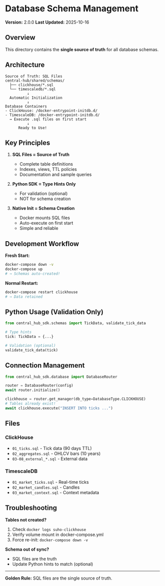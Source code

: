 # Database Schema Management

**Version:** 2.0.0
**Last Updated:** 2025-10-16

## Overview

This directory contains the **single source of truth** for all database schemas.

## Architecture

```
Source of Truth: SQL Files
central-hub/shared/schemas/
  ├── clickhouse/*.sql
  └── timescaledb/*.sql
          ↓
  Automatic Initialization
          ↓
Database Containers
- ClickHouse: /docker-entrypoint-initdb.d/
- TimescaleDB: /docker-entrypoint-initdb.d/
  → Execute .sql files on first start
          ↓
      Ready to Use!
```

## Key Principles

1. **SQL Files = Source of Truth**
   - Complete table definitions
   - Indexes, views, TTL policies
   - Documentation and sample queries

2. **Python SDK = Type Hints Only**
   - For validation (optional)
   - NOT for schema creation

3. **Native Init = Schema Creation**
   - Docker mounts SQL files
   - Auto-execute on first start
   - Simple and reliable

## Development Workflow

**Fresh Start:**
```bash
docker-compose down -v
docker-compose up
# → Schemas auto-created!
```

**Normal Restart:**
```bash
docker-compose restart clickhouse
# → Data retained
```

## Python Usage (Validation Only)

```python
from central_hub_sdk.schemas import TickData, validate_tick_data

# Type hints
tick: TickData = {...}

# Validation (optional)
validate_tick_data(tick)
```

## Connection Management

```python
from central_hub_sdk.database import DatabaseRouter

router = DatabaseRouter(config)
await router.initialize()

clickhouse = router.get_manager(db_type=DatabaseType.CLICKHOUSE)
# Tables already exist!
await clickhouse.execute("INSERT INTO ticks ...")
```

## Files

### ClickHouse
- `01_ticks.sql` - Tick data (90 days TTL)
- `02_aggregates.sql` - OHLCV bars (10 years)
- `03-08_external_*.sql` - External data

### TimescaleDB
- `01_market_ticks.sql` - Real-time ticks
- `02_market_candles.sql` - Candles
- `03_market_context.sql` - Context metadata

## Troubleshooting

**Tables not created?**
1. Check `docker logs suho-clickhouse`
2. Verify volume mount in docker-compose.yml
3. Force re-init: `docker-compose down -v`

**Schema out of sync?**
- SQL files are the truth
- Update Python hints to match (optional)

---

**Golden Rule:** SQL files are the single source of truth.
